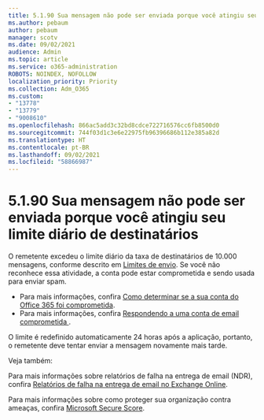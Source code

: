 ```yaml
---
title: 5.1.90 Sua mensagem não pode ser enviada porque você atingiu seu limite diário de destinatários
ms.author: pebaum
author: pebaum
manager: scotv
ms.date: 09/02/2021
audience: Admin
ms.topic: article
ms.service: o365-administration
ROBOTS: NOINDEX, NOFOLLOW
localization_priority: Priority
ms.collection: Adm_O365
ms.custom:
- "13778"
- "13779"
- "9008610"
ms.openlocfilehash: 866ac5add3c32bd8cdce722716576cc6fb8500d0
ms.sourcegitcommit: 744f03d1c3e6e22975fb96396686b112e385a82d
ms.translationtype: HT
ms.contentlocale: pt-BR
ms.lasthandoff: 09/02/2021
ms.locfileid: "58866987"
---
```

# <a name="5190-your-message-cant-be-sent-because-youve-reached-your-daily-limit-for-message-recipients"></a>5.1.90 Sua mensagem não pode ser enviada porque você atingiu seu limite diário de destinatários

O remetente excedeu o limite diário da taxa de destinatários de 10.000 mensagens, conforme descrito em [Limites de envio](https://docs.microsoft.com/office365/servicedescriptions/exchange-online-service-description/exchange-online-limits#sending-limits). Se você não reconhece essa atividade, a conta pode estar comprometida e sendo usada para enviar spam. 

- Para mais informações, confira [Como determinar se a sua conta do Office 365 foi comprometida](https://docs.microsoft.com/office365/troubleshoot/sign-In/determine-account-is-compromised).
- Para mais informações, confira [Respondendo a uma conta de email comprometida ](https://docs.microsoft.com/microsoft-365/security/office-365-security/responding-to-a-compromised-email-account).

O limite é redefinido automaticamente 24 horas após a aplicação, portanto, o remetente deve tentar enviar a mensagem novamente mais tarde.

Veja também:

Para mais informações sobre relatórios de falha na entrega de email (NDR), confira [Relatórios de falha na entrega de email no Exchange Online](https://docs.microsoft.com/exchange/mail-flow-best-practices/non-delivery-reports-in-exchange-online/non-delivery-reports-in-exchange-online).

Para mais informações sobre como proteger sua organização contra ameaças, confira [Microsoft Secure Score](https://docs.microsoft.com/microsoft-365/security/defender/microsoft-secure-score).
